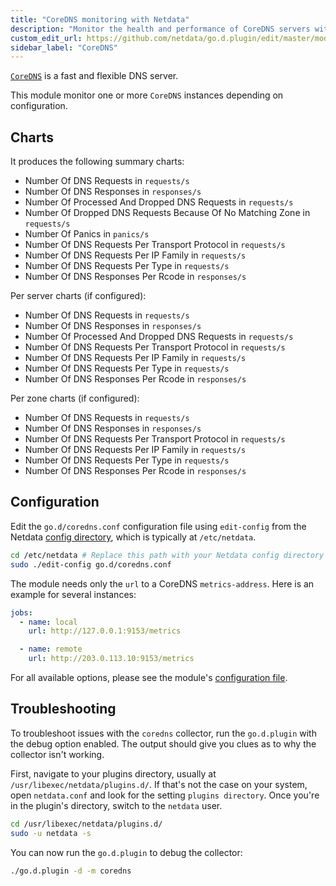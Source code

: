 ```yaml
---
title: "CoreDNS monitoring with Netdata"
description: "Monitor the health and performance of CoreDNS servers with zero configuration, per-second metric granularity, and interactive visualizations."
custom_edit_url: https://github.com/netdata/go.d.plugin/edit/master/modules/coredns/README.md
sidebar_label: "CoreDNS"
---
```




[`CoreDNS`](https://coredns.io/) is a fast and flexible DNS server.

This module monitor one or more `CoreDNS` instances depending on configuration.

## Charts

It produces the following summary charts:

- Number Of DNS Requests in `requests/s`
- Number Of DNS Responses in `responses/s`
- Number Of Processed And Dropped DNS Requests in `requests/s`
- Number Of Dropped DNS Requests Because Of No Matching Zone in `requests/s`
- Number Of Panics in `panics/s`
- Number Of DNS Requests Per Transport Protocol in `requests/s`
- Number Of DNS Requests Per IP Family in `requests/s`
- Number Of DNS Requests Per Type in `requests/s`
- Number Of DNS Responses Per Rcode in `responses/s`

Per server charts (if configured):

- Number Of DNS Requests in `requests/s`
- Number Of DNS Responses in `responses/s`
- Number Of Processed And Dropped DNS Requests in `requests/s`
- Number Of DNS Requests Per Transport Protocol in `requests/s`
- Number Of DNS Requests Per IP Family in `requests/s`
- Number Of DNS Requests Per Type in `requests/s`
- Number Of DNS Responses Per Rcode in `responses/s`

Per zone charts (if configured):

- Number Of DNS Requests in `requests/s`
- Number Of DNS Responses in `responses/s`
- Number Of DNS Requests Per Transport Protocol in `requests/s`
- Number Of DNS Requests Per IP Family in `requests/s`
- Number Of DNS Requests Per Type in `requests/s`
- Number Of DNS Responses Per Rcode in `responses/s`

## Configuration

Edit the `go.d/coredns.conf` configuration file using `edit-config` from the
Netdata [config directory](/docs/configure/nodes), which is typically at `/etc/netdata`.

```bash
cd /etc/netdata # Replace this path with your Netdata config directory
sudo ./edit-config go.d/coredns.conf
```

The module needs only the `url` to a CoreDNS `metrics-address`. Here is an example for several instances:

```yaml
jobs:
  - name: local
    url: http://127.0.0.1:9153/metrics

  - name: remote
    url: http://203.0.113.10:9153/metrics
```

For all available options, please see the
module's [configuration file](https://github.com/netdata/go.d.plugin/blob/master/config/go.d/coredns.conf).

## Troubleshooting

To troubleshoot issues with the `coredns` collector, run the `go.d.plugin` with the debug option enabled. The output
should give you clues as to why the collector isn't working.

First, navigate to your plugins directory, usually at `/usr/libexec/netdata/plugins.d/`. If that's not the case on your
system, open `netdata.conf` and look for the setting `plugins directory`. Once you're in the plugin's directory, switch
to the `netdata` user.

```bash
cd /usr/libexec/netdata/plugins.d/
sudo -u netdata -s
```

You can now run the `go.d.plugin` to debug the collector:

```bash
./go.d.plugin -d -m coredns
```
